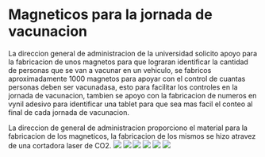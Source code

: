 # Magneticos para la jornada de vacunacion
La direccion general de administracion de la universidad solicito apoyo para la fabricacion de unos magnetos para que lograran identificar la cantidad de personas que se van a vacunar en un vehiculo, se fabricos aproximadamente 1000 magnetos para apoyar con el control
de cuantas personas deben ser vacunadasa, esto para facilitar los controles en la jornada de vacunacion, tambien se apoyo con la fabricacion de numeros en vynil adesivo para identificar una tablet para que sea mas facil el conteo al final de cada jornada de vacunacion.

La direccion de general de administracion proporciono el material para la fabricacion de los magneticos, la fabricacion de los mismos se hizo atravez de una cortadora laser de CO2.
<img src="magneticos1.jpeg"/> <img src="magneticos2.jpeg"/> <img src="magneticos3.jpeg"/> <img src="magneticos4.jpeg"/>
<img src="stiker1.jpeg"/> <img src="stiker2.jpeg"/> 


